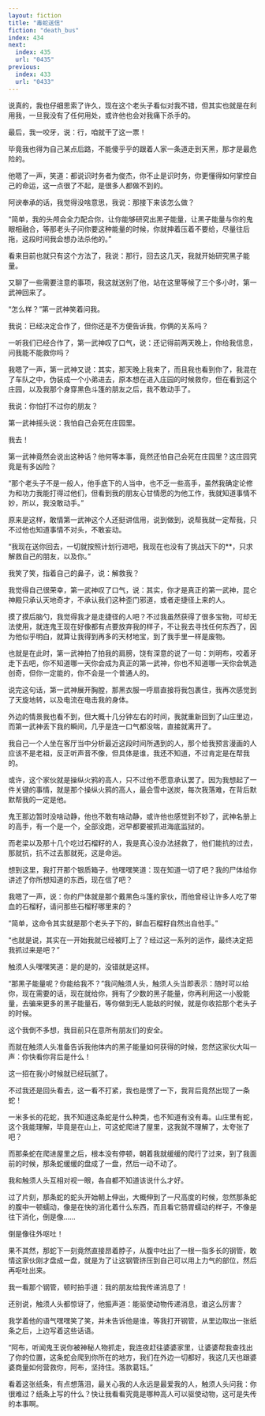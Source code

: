 ```yaml
---
layout: fiction
title: "毒蛇送信"
fiction: "death_bus"
index: 434
next:
  index: 435
  url: "0435"
previous:
  index: 433
  url: "0433"
---
```

说真的，我也仔细思索了许久，现在这个老头子看似对我不错，但其实也就是在利用我，一旦我没有了任何用处，或许他也会对我痛下杀手的。

最后，我一咬牙，说：行，咱就干了这一票！

毕竟我也得为自己某点后路，不能傻乎乎的跟着人家一条道走到天黑，那才是最危险的。

他嗯了一声，笑道：都说识时务者为俊杰，你不止是识时务，你更懂得如何掌控自己的命运，这一点很了不起，是很多人都做不到的。

阿谀奉承的话，我觉得没啥意思，我说：那接下来该怎么做？

“简单，我的头颅会全力配合你，让你能够研究出黑子能量，让黑子能量与你的鬼眼相融合，等那老头子问你要这种能量的时候，你就抻着压着不要给，尽量往后拖，这段时间我会想办法杀他的。”

看来目前也就只有这个方法了，我说：那行，回去这几天，我就开始研究黑子能量。

又聊了一些需要注意的事项，我这就送别了他，站在这里等候了三个多小时，第一武神回来了。

“怎么样？”第一武神笑着问我。

我说：已经决定合作了，但你还是不方便告诉我，你俩的关系吗？

一听我们已经合作了，第一武神叹了口气，说：还记得前两天晚上，你给我信息，问我能不能救你吗？

我嗯了一声，第一武神又说：其实，那天晚上我来了，而且我也看到你了，我混在了车队之中，伪装成一个小弟进去，原本想在进入庄园的时候救你，但在看到这个庄园，以及我那个身穿黑色斗篷的朋友之后，我不敢动手了。

我说：你怕打不过你的朋友？

第一武神摇头说：我怕自己会死在庄园里。

我去！

第一武神竟然会说出这种话？他何等本事，竟然还怕自己会死在庄园里？这庄园究竟是有多凶险？

“那个老头子不是一般人，他手底下的人当中，也不乏一些高手，虽然我确定论修为和功力我能打得过他们，但看到我的朋友心甘情愿的为他工作，我就知道事情不妙，所以，我没敢动手。”

原来是这样，敢情第一武神这个人还挺讲信用，说到做到，说帮我就一定帮我，只不过他也知道事情不对头，不敢妄动。

“我现在送你回去，一切就按照计划行进吧，我现在也没有了挑战天下的**，只求解救自己的朋友，以及你。”

我笑了笑，指着自己的鼻子，说：解救我？

我觉得自己很荣幸，第一武神叹了口气，说：其实，你才是真正的第一武神，昆仑神殿只承认天地奇才，不承认我们这种歪门邪道，或者走捷径上来的人。

摸了摸后脑勺，我觉得我才是走捷径的人吧？不过我虽然获得了很多宝物，可却无法使用，就连鬼王现在好像都有点要放弃我的样子，不让我去寻找任何东西了，因为他似乎明白，就算让我得到再多的天材地宝，到了我手里一样是废物。

也就是在此时，第一武神拍了拍我的肩膀，饶有深意的说了一句：刘明布，咬着牙走下去吧，你不知道哪一天你会成为真正的第一武神，你也不知道哪一天你会筑造创奇，但你一定能的，你不会是一个普通人的。

说完这句话，第一武神展开胸膛，那黑衣服一呼扇直接将我包裹住，我再次感觉到了天旋地转，以及电流在电击我的身体。

外边的情景我也看不到，但大概十几分钟左右的时间，我就重新回到了山庄里边，而第一武神丢下我的瞬间，几乎是连一口气都没喘，直接就离开了。

我自己一个人坐在客厅当中分析最近这段时间所遇到的人，那个给我预言漫画的人应该不是老祖，反正听声音不像，但具体是谁，我还不知道，不过肯定是在帮我的。

或许，这个家伙就是操纵火鸦的高人，只不过他不愿意承认罢了。因为我想起了一件关键的事情，就是那个操纵火鸦的高人，最会雪中送炭，每次我落难，在背后默默帮我的一定是他。

鬼王那边暂时没啥动静，他也不敢有啥动静，或许他也感觉到不妙了，武神名册上的高手，有一个是一个，全部没跑，迟早都要被抓进海底监狱的。

而老梁以及那十几个吃过石榴籽的人，我是真心没办法拯救了，他们能抗的过去，那就抗，抗不过去那就死，这是命运。

想到这里，我打开那个银质箱子，他嘿嘿笑道：现在知道一切了吧？我的尸体给你讲述了你所想知道的东西，现在信了吧？

我嗯了一声，说：你的尸体就是那个戴黑色斗篷的家伙，而他曾经让许多人吃了带血的石榴籽，请问那些石榴籽哪里来的？

“简单，这命令其实就是那个老头子下的，鲜血石榴籽自然出自他手。”

“也就是说，其实在一开始我就已经被盯上了？经过这一系列的运作，最终决定把我抓过来是吧？”

触须人头嘿嘿笑道：是的是的，没错就是这样。

“那黑子能量呢？你能给我不？”我问触须人头，触须人头当即表示：随时可以给你，现在需要的话，现在就给你，拥有了少数的黑子能量，你再利用这一小股能量，去骗来更多的黑子能量石，等你做到无人能敌的时候，就是你收拾那个老头子的时候。

这个我倒不多想，我目前只在意所有朋友们的安全。

而就在触须人头准备告诉我他体内的黑子能量如何获得的时候，忽然这家伙大叫一声：你快看你背后是什么！

这一招在我小时候就已经玩腻了。

不过我还是回头看去，这一看不打紧，我也是愣了一下，我背后竟然出现了一条蛇！

一米多长的花蛇，我不知道这条蛇是什么种类，也不知道有没有毒。山庄里有蛇，这个我能理解，毕竟是在山上，可这蛇爬进了屋里，这我就不理解了，太夸张了吧？

而那条蛇在爬进屋里之后，根本没有停顿，朝着我就缓缓的爬行了过来，到了我面前的时候，那条蛇缓缓的盘成了一盘，然后一动不动了。

我和触须人头互相对视一眼，各自都不知道该说什么才好。

过了片刻，那条蛇的蛇头开始朝上伸出，大概伸到了一尺高度的时候，忽然那条蛇的腹中一顿蠕动，像是在快的消化着什么东西，而且看它肠胃蠕动的样子，不像是往下消化，倒是像……

倒是像往外呕吐！

果不其然，那蛇下一刻竟然直接昂着脖子，从腹中吐出了一根一指多长的钢管，敢情这家伙刚才盘成一盘，就是为了让这钢管挤压到自己可以用上力气的部位，然后再呕吐出来。

我一看那个钢管，顿时拍手道：我的朋友给我传递消息了！

还别说，触须人头都惊讶了，他振声道：能驱使动物传递消息，谁这么厉害？

我学着他的语气嘿嘿笑了笑，并未告诉他是谁，等我打开钢管，从里边取出一张纸条之后，上边写着这些话语。

“阿布，听闻鬼王说你被神秘人物抓走，我连夜赶往婆婆家里，让婆婆帮我查找出了你的位置，这条蛇会爬到你所在的地方，我们在外边一切都好，我这几天也跟婆婆商量如何营救你，阿布，坚持住。落款葛钰。”

看着这张纸条，有点想落泪，最关心我的人永远是最爱我的人，触须人头问我：你很难过？纸条上写的什么？快让我看看究竟是哪种高人可以驱使动物，这可是失传的本事啊。